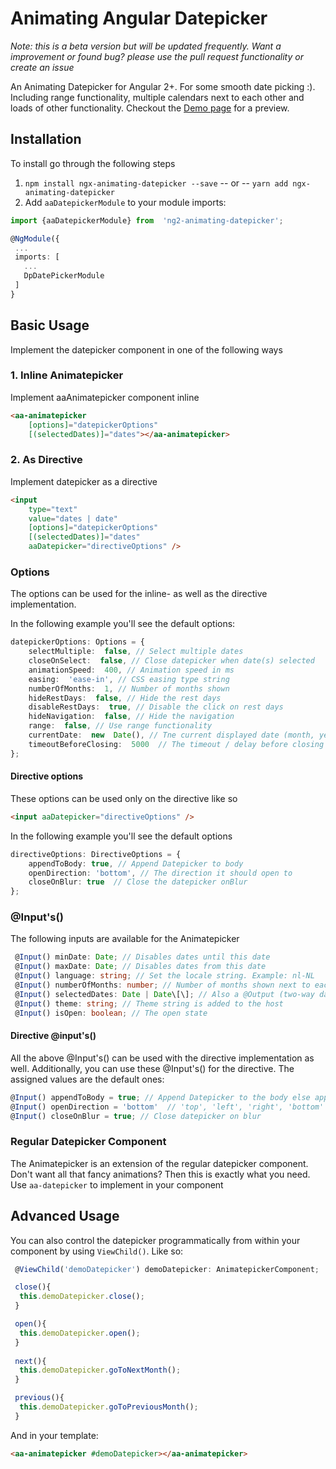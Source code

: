 # Animating Angular Datepicker
*Note: this is a beta version but will be updated frequently. Want a improvement or found bug? please use the pull request functionality or create an issue*  

An Animating Datepicker for Angular 2+. For some smooth date picking :). Including range functionality, multiple calendars next to each other and loads of other functionality. Checkout the [Demo page](http://zigterman.com/datepicker) for a preview.

## Installation

To install go through the following steps

1.  `npm install ngx-animating-datepicker --save` -- or --
	`yarn add ngx-animating-datepicker`
2. Add `aaDatepickerModule` to your module imports:
```ts
import {aaDatepickerModule} from  'ng2-animating-datepicker';

@NgModule({
 ...
 imports: [
   ...
   DpDatePickerModule
 ]
}
```

## Basic Usage

Implement the datepicker component in one of the following ways

### 1. Inline Animatepicker
Implement aaAnimatepicker component inline

```html
<aa-animatepicker
	[options]="datepickerOptions"
	[(selectedDates)]="dates"></aa-animatepicker>
```
### 2. As Directive
Implement datepicker as a directive
```html
<input  
	type="text"  
	value="dates | date" 
	[options]="datepickerOptions" 
	[(selectedDates)]="dates" 
	aaDatepicker="directiveOptions" />
```
### Options
The options can be used for the inline- as well as the directive implementation.  

In the following example you'll see the default options:

```ts
datepickerOptions: Options = {
	selectMultiple:  false, // Select multiple dates
	closeOnSelect:  false, // Close datepicker when date(s) selected
	animationSpeed:  400, // Animation speed in ms
	easing:  'ease-in', // CSS easing type string
	numberOfMonths:  1, // Number of months shown
	hideRestDays:  false, // Hide the rest days
	disableRestDays:  true, // Disable the click on rest days
	hideNavigation:  false, // Hide the navigation
	range:  false, // Use range functionality
	currentDate:  new  Date(), // Tne current displayed date (month, year)
	timeoutBeforeClosing:  5000  // The timeout / delay before closing
};
```

#### Directive options
These options can be used only on the directive like so

```html
<input aaDatepicker="directiveOptions" />
```
In the following example you'll see the default options
```ts
directiveOptions: DirectiveOptions = {
	appendToBody: true, // Append Datepicker to body
	openDirection: 'bottom', // The direction it should open to
	closeOnBlur: true  // Close the datepicker onBlur
};
```

### @Input's()
The following inputs are available for the Animatepicker

```ts
 @Input() minDate: Date; // Disables dates until this date
 @Input() maxDate: Date; // Disables dates from this date
 @Input() language: string; // Set the locale string. Example: nl-NL
 @Input() numberOfMonths: number; // Number of months shown next to eachother
 @Input() selectedDates: Date | Date\[\]; // Also a @Output (two-way data bindend)
 @Input() theme: string; // Theme string is added to the host
 @Input() isOpen: boolean; // The open state
```

#### Directive @input's()
All the above @Input's() can be used with the directive implementation as well. Additionally, you can use these @Input's() for the directive. The assigned values are the default ones:


```ts
@Input() appendToBody = true; // Append Datepicker to the body else append to directive
@Input() openDirection = 'bottom'  // 'top', 'left', 'right', 'bottom'
@Input() closeOnBlur = true; // Close datepicker on blur
```
### Regular Datepicker Component
The Animatepicker is an extension of the regular datepicker component. Don't want all that fancy animations? Then this is exactly what you need. Use `aa-datepicker` to implement in your component

## Advanced Usage
You can also control the datepicker programmatically from within your component by using `ViewChild()`. Like so:

```ts
 @ViewChild('demoDatepicker') demoDatepicker: AnimatepickerComponent;

 close(){
  this.demoDatepicker.close();
 }

 open(){
  this.demoDatepicker.open();
 }
 
 next(){
  this.demoDatepicker.goToNextMonth();
 }

 previous(){
  this.demoDatepicker.goToPreviousMonth();
 }
```

And in your template:

```html
<aa-animatepicker #demoDatepicker></aa-animatepicker>
```